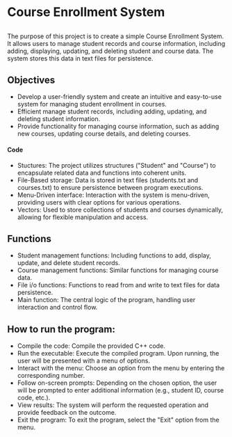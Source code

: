 # Course Enrollment System

## 
The purpose of this project is to create a simple Course Enrollment System. It allows users to manage student records and course information, including adding, displaying, updating, and deleting student and course data. The system stores this data in text files for persistence.

## Objectives
+ Develop a user-friendly system and create an intuitive and easy-to-use system for managing student enrollment in courses.
+ Efficient manage student records, including adding, updating, and deleting student information.
+ Provide functionality for managing course information, such as adding new courses, updating course details, and deleting courses.


#### Code
+ Stuctures: The project utilizes structures ("Student" and "Course") to encapsulate related data and functions into coherent units.
+ File-Based storage: Data is stored in text files (students.txt and courses.txt) to ensure persistence between program executions.
+ Menu-Driven interface: Interaction with the system is menu-driven, providing users with clear options for various operations.
+ Vectors: Used to store collections of students and courses dynamically, allowing for flexible manipulation and access.

## Functions
+ Student management functions: Including functions to add, display, update, and delete student records.
+ Course management functions: Similar functions for managing course data.
+ File i/o functions: Functions to read from and write to text files for data persistence.
+ Main function: The central logic of the program, handling user interaction and control flow.

## How to run the program:
+ Compile the code: Compile the provided C++ code.
+ Run the executable: Execute the compiled program. Upon running, the user will be presented with a menu of options.
+ Interact with the menu: Choose an option from the menu by entering the corresponding number.
+ Follow on-screen prompts: Depending on the chosen option, the user will be prompted to enter additional information (e.g., student ID, course code, etc.).
+ View results: The system will perform the requested operation and provide feedback on the outcome.
+ Exit the program: To exit the program, select the "Exit" option from the menu.


